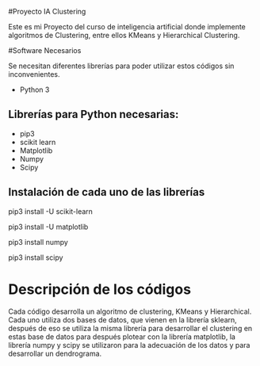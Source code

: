 #Proyecto IA Clustering

Este es mi Proyecto del curso de inteligencia artificial donde implemente algoritmos de Clustering, entre ellos KMeans y Hierarchical Clustering.

#Software Necesarios

Se necesitan diferentes librerías para poder utilizar estos códigos sin inconvenientes.

  - Python 3

## Librerías para Python necesarias:

  - pip3
  - scikit learn
  - Matplotlib
  - Numpy
  - Scipy

## Instalación de cada uno de las librerías

  pip3 install -U scikit-learn

  pip3 install -U matplotlib

  pip3 install numpy

  pip3 install scipy

# Descripción de los códigos

Cada código desarrolla un algoritmo de clustering, KMeans y Hierarchical. Cada uno utiliza dos bases de datos, que vienen en la librería sklearn, después de eso se utiliza la misma librería para desarrollar el clustering en estas base de datos para después plotear con la librería matplotlib, la librería numpy y scipy se utilizaron para la adecuación de los datos y para desarrollar un dendrograma.
